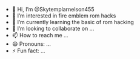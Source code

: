 - 👋 Hi, I’m @Skytemplarnelson455
- 👀 I’m interested in fire emblem rom hacks
- 🌱 I’m currently learning the basic of rom hacking
- 💞️ I’m looking to collaborate on ...
- 📫 How to reach me ...
- 😄 Pronouns: ...
- ⚡ Fun fact: ...

<!---
Skytemplarnelson455/Skytemplarnelson455 is a ✨ special ✨ repository because its `README.md` (this file) appears on your GitHub profile.
You can click the Preview link to take a look at your changes.
--->
